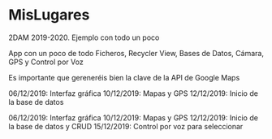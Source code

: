 # MisLugares
2DAM 2019-2020. Ejemplo con todo un poco

App con un poco de todo
Ficheros, Recycler View, Bases de Datos, Cámara, GPS y Control por Voz

Es importante que gereneréis bien la clave de la API de Google Maps

06/12/2019: Interfaz gráfica
10/12/2019: Mapas y GPS
12/12/2019: Inicio de la base de datos



06/12/2019: Interfaz gráfica 
10/12/2019: Mapas y GPS 
12/12/2019: Inicio de la base de datos y CRUD
15/12/2019: Control por voz para seleccionar